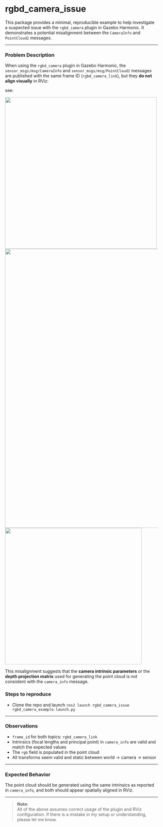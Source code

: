 # rgbd_camera_issue

This package provides a minimal, reproducible example to help investigate a suspected issue with the `rgbd_camera` plugin in Gazebo Harmonic. It demonstrates a potential misalignment between the `CameraInfo` and `PointCloud2` messages.

---

### Problem Description

When using the `rgbd_camera` plugin in Gazebo Harmonic, the `sensor_msgs/msg/CameraInfo` and `sensor_msgs/msg/PointCloud2` messages are published with the same frame ID (`rgbd_camera_link`), but they **do not align visually** in RViz:

see:


<img src="https://github.com/user-attachments/assets/3eebd632-e6c5-4283-a091-80908b48a865" width="500" />

<img src="https://github.com/user-attachments/assets/42c8e654-719d-48f5-98ea-2ac27ec0f5ea" width="920" />

<img src="https://github.com/user-attachments/assets/aaebab58-0c5e-410b-b4ab-cb34ec175a8d" width="450" />


This misalignment suggests that the **camera intrinsic parameters** or the **depth projection matrix** used for generating the point cloud is not consistent with the `camera_info` message.


### Steps to reproduce

- Clone the repo and launch `ros2 launch rgbd_camera_issue rgbd_camera_example.launch.py`
---

### Observations

* `frame_id` for both topics: `rgbd_camera_link`
* Intrinsics (focal lengths and principal point) in `camera_info` are valid and match the expected values
* The `rgb` field is populated in the point cloud
* All transforms seem valid and static between world → camera → sensor

---

### Expected Behavior

The point cloud should be generated using the same intrinsics as reported in `camera_info`, and both should appear spatially aligned in RViz.


---

> **Note:**  
> All of the above assumes correct usage of the plugin and RViz configuration. If there is a mistake in my setup or understanding, please let me know.

